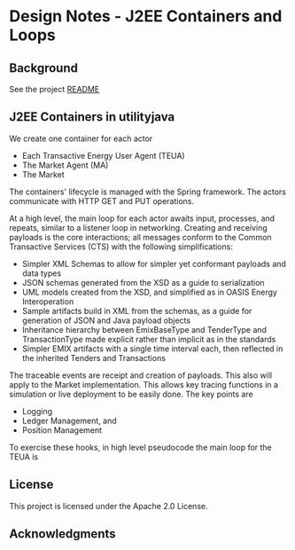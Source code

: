 Design Notes - J2EE Containers and Loops
========

Background
----------
See the project [README](../../README.md)

J2EE Containers in utilityjava
---------------------

We create one container for each actor
- Each Transactive Energy User Agent (TEUA)
- The Market Agent (MA)
- The Market

The containers' lifecycle is managed with the Spring framework. The actors communicate with HTTP GET and PUT operations.

At a high level, the main loop for each actor awaits input, processes, and repeats, similar to a listener loop in networking.
Creating and receiving payloads is the core interactions; all messages conform to the Common Transactive Services (CTS) with the following simplifications:
- Simpler XML Schemas to allow for simpler yet conformant payloads and data types
- JSON schemas generated from the XSD as a guide to serialization
- UML models created from the XSD, and simplified as in OASIS Energy Interoperation
- Sample artifacts build in XML from the schemas, as a guide for generation of JSON and Java payload objects
- Inheritance hierarchy between EmixBaseType and TenderType and TransactionType made explicit rather than implicit as in the standards
- Simpler EMIX artifacts with a single time interval each, then reflected in the inherited Tenders and Transactions

The traceable events are receipt and creation of payloads. This also will apply to the Market implementation.
This allows key tracing functions in a simulation or live deployment to be easily done. The key points are
- Logging
- Ledger Management, and 
- Position Management

To exercise these hooks, in high level pseudocode the main loop for the TEUA is 


 
License
-------

This project is licensed under the Apache 2.0 License.

Acknowledgments
---------------
